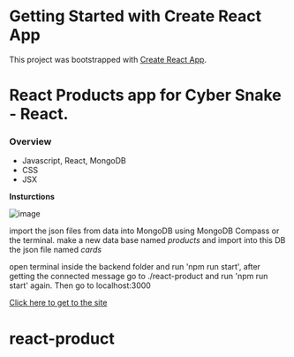 # Getting Started with Create React App

This project was bootstrapped with [Create React App](https://github.com/facebook/create-react-app).

# React Products app for Cyber Snake - React.

### Overview

- Javascript, React, MongoDB
- CSS
- JSX

**Insturctions**

![image](https://user-images.githubusercontent.com/87696247/144587480-3ec455db-cd24-4889-9d4f-d849e980b5b8.png)



import the json files from data into MongoDB using MongoDB Compass or the terminal.
make a new data base named _products_ and import into this DB the json file named *cards*

open terminal inside the backend folder and run 'npm run start',
after getting the connected message go to ./react-product and run 'npm run start' again.
Then go to localhost:3000

[Click here to get to the site](localhost:3000/)

# react-product


